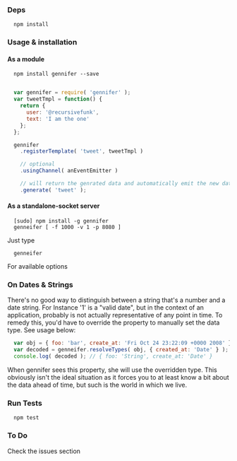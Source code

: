 ### Deps
```
  npm install
```

### Usage & installation
#### As a module
```
  npm install gennifer --save
```
```javascript

  var gennifer = require( 'gennifer' );
  var tweetTmpl = function() {
    return {
      user: '@recursivefunk',
      text: 'I am the one'
    };
  };

  gennifer
    .registerTemplate( 'tweet', tweetTmpl )

    // optional
    .usingChannel( anEventEmitter )

    // will return the genrated data and automatically emit the new data
    .generate( 'tweet' );

```
#### As a standalone-socket server
```
  [sudo] npm install -g gennifer
  genneifer [ -f 1000 -v 1 -p 8080 ]
```
Just type
```
  genneifer
```
For available options

### On Dates & Strings
There's no good way to distinguish between a string that's a number and a date string. For Instance '1' is a "valid date", but in the context of an application, probably is not actually representative of any point in time. To remedy this, you'd have to override the property to manually set the data type. See usage below:

```javascript
  var obj = { foo: 'bar', create_at: 'Fri Oct 24 23:22:09 +0000 2008' };
  var decoded = genneifer.resolveTypes( obj, { created_at: 'Date' } );
  console.log( decoded ); // { foo: 'String', create_at: 'Date' }
```
When gennifer sees this property, she will use the overridden type. This obviously isn't the ideal situation as it forces you to at least know a bit about the data ahead of time, but such is the world in which we live.

### Run Tests
```
  npm test
```

### To Do
Check the issues section
